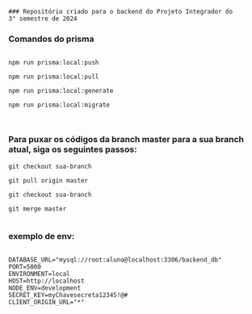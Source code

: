 ````
### Repositório criado para o backend do Projeto Integrador do 
3° semestre de 2024

````
### Comandos do prisma 
````

npm run prisma:local:push

npm run prisma:local:pull

npm run prisma:local:generate

npm run prisma:local:migrate



````
### Para puxar os códigos da branch master para a sua branch atual, siga os seguintes passos:
`````
git checkout sua-branch

git pull origin master

git checkout sua-branch

git merge master


`````
### exemplo de env:
`````

DATABASE_URL="mysql://root:aluno@localhost:3306/backend_db"
PORT=5000
ENVIRONMENT=local
HOST=http://localhost
NODE_ENV=development
SECRET_KEY=myChavesecreta12345!@#
CLIENT_ORIGIN_URL="*"